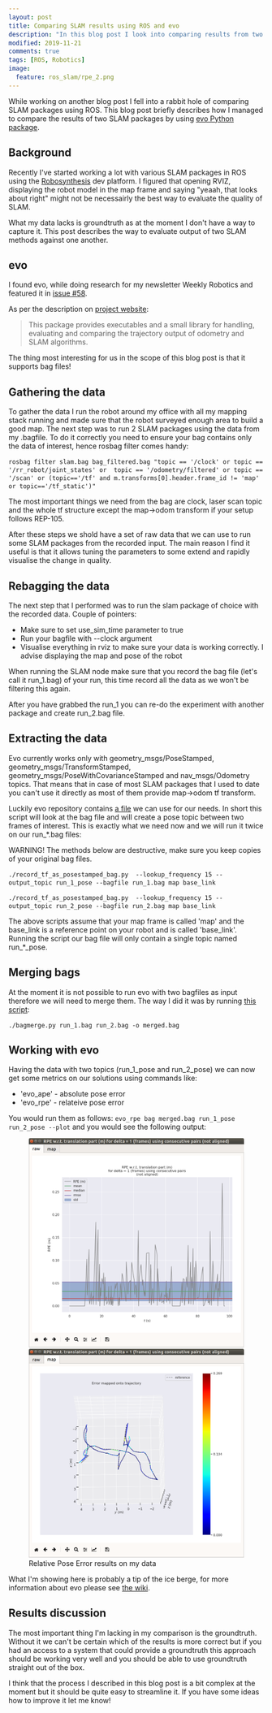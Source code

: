 ```yaml
---
layout: post
title: Comparing SLAM results using ROS and evo
description: "In this blog post I look into comparing results from two ROS SLAM packages using evo Python package on data from processed bag files."
modified: 2019-11-21
comments: true
tags: [ROS, Robotics]
image:
  feature: ros_slam/rpe_2.png
---
```


While working on another blog post I fell into a rabbit hole of comparing SLAM packages using ROS. This blog post briefly describes how I managed to compare the results of two SLAM packages by using [evo Python package](https://michaelgrupp.github.io/evo/).

<!-- more -->

## Background

Recently I've started working a lot with various SLAM packages in ROS using the [Robosynthesis](https://www.robosynthesis.com/) dev platform. I figured that opening RVIZ, displaying the robot model in the map frame and saying "yeaah, that looks about right" might not be necessairly the best way to evaluate the quality of SLAM.

What my data lacks is groundtruth as at the moment I don't have a way to capture it. This post describes the way to evaluate output of two SLAM methods against one another.

## evo

I found evo, while doing research for my newsletter Weekly Robotics and featured it in [issue #58](https://weeklyrobotics.com/weekly-robotics-58).

As per the description on [project website](https://michaelgrupp.github.io/evo/):

> This package provides executables and a small library for handling, evaluating and comparing the trajectory output of odometry and SLAM algorithms.

The thing most interesting for us in the scope of this blog post is that it supports bag files!

## Gathering the data

To gather the data I run the robot around my office with all my mapping stack running and made sure that the robot surveyed enough area to build a good map. The next step was to run 2 SLAM packages using the data from my .bagfile. To do it correctly you need to ensure your bag contains only the data of interest, hence rosbag filter comes handy:

```
rosbag filter slam.bag bag_filtered.bag "topic == '/clock' or topic == '/rr_robot/joint_states' or  topic == '/odometry/filtered' or topic == '/scan' or (topic=='/tf' and m.transforms[0].header.frame_id != 'map' or topic=='/tf_static')"
```

The most important things we need from the bag are clock, laser scan topic and the whole tf structure except the map->odom transform if your setup follows REP-105.

After these steps we shold have a set of raw data that we can use to run some SLAM packages from the recorded input. The main reason I find it useful is that it allows tuning the parameters to some extend and rapidly visualise the change in quality.

## Rebagging the data

The next step that I performed was to run the slam package of choice with the recorded data. Couple of pointers:
* Make sure to set use_sim_time parameter to true
* Run your bagfile with --clock argument
* Visualise everything in rviz to make sure your data is working correctly. I advise displaying the map and pose of the robot

When running the SLAM node make sure that you record the bag file (let's call it run_1.bag) of your run, this time record all the data as we won't be filtering this again.

After you have grabbed the run_1 you can re-do the experiment with another package and create run_2.bag file.

## Extracting the data

Evo currently works only with geometry_msgs/PoseStamped, geometry_msgs/TransformStamped, geometry_msgs/PoseWithCovarianceStamped and nav_msgs/Odometry topics. That means that in case of most SLAM packages that I used to date you can't use it directly as most of them provide map->odom tf transform.

Luckily evo repository contains [a file](https://github.com/MichaelGrupp/evo/blob/master/contrib/record_tf_as_posestamped_bag.py) we can use for our needs. In short this script will look at the bag file and will create a pose topic between two frames of interest. This is exactly what we need now and we will run it twice on our run_*.bag files:

WARNING! The methods below are destructive, make sure you keep copies of your original bag files.

```
./record_tf_as_posestamped_bag.py  --lookup_frequency 15 --output_topic run_1_pose --bagfile run_1.bag map base_link
```

```
./record_tf_as_posestamped_bag.py  --lookup_frequency 15 --output_topic run_2_pose --bagfile run_2.bag map base_link
```

The above scripts assume that your map frame is called 'map' and the base_link is a reference point on your robot and is called 'base_link'. Running the script our bag file will only contain a single topic named run_*_pose.

## Merging bags

At the moment it is not possible to run evo with two bagfiles as input therefore we will need to merge them. The way I did it was by running [this script](https://gist.github.com/troygibb/21fec0c748227eec89338054e6dd1833):

```
./bagmerge.py run_1.bag run_2.bag -o merged.bag
```

## Working with evo

Having the data with two topics (run_1_pose and run_2_pose) we can now get some metrics on our solutions using commands like:
* 'evo_ape' - absolute pose error
* 'evo_rpe' - relateive pose error

You would run them as follows: `evo_rpe bag merged.bag run_1_pose run_2_pose --plot` and you would see the following output:

<figure class="half">
	<img src="/images/ros_slam/rpe_1.png">
	<img src="/images/ros_slam/rpe_2.png">
	<figcaption>Relative Pose Error results on my data</figcaption>
</figure>

What I'm showing here is probably a tip of the ice berge, for more information about evo please see [the wiki](https://github.com/MichaelGrupp/evo/wiki).

## Results discussion

The most important thing I'm lacking in my comparison is the groundtruth. Without it we can't be certain which of the results is more correct but if you had an access to a system that could provide a groundtruth this approach should be working very well and you should be able to use groundtruth straight out of the box.

I think that the process I described in this blog post is a bit complex at the moment but it should be quite easy to streamline it. If you have some ideas how to improve it let me know!
